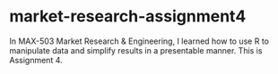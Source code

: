 # market-research-assignment4
In MAX-503 Market Research &amp; Engineering, I learned how to use R to manipulate data and simplify results in a presentable manner. This is Assignment 4.
